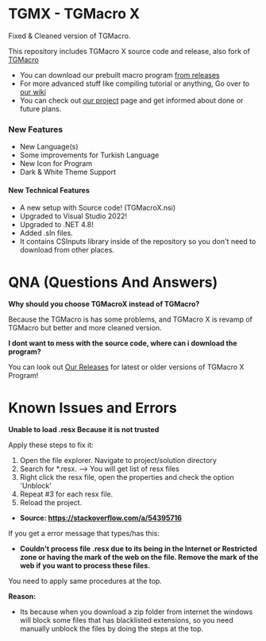 # TGMX - TGMacro X
Fixed & Cleaned version of TGMacro.

This repository includes TGMacro X source code and release, also fork of [TGMacro](https://github.com/trksyln/TGMacro)

* You can download our prebuilt macro program [from releases](https://github.com/WH0LEWHALE/TGMacro-X/releases)
* For more advanced stuff like compiling tutorial or anything, Go over to [our wiki](https://github.com/WH0LEWHALE/TGMacro-X/wiki)
* You can check out [our project](https://github.com/users/WH0LEWHALE/projects/5) page and get informed about done or future plans.

### New Features 
* New Language(s)
* Some improvements for Turkish Language
* New Icon for Program
* Dark & White Theme Support

#### New Technical Features

* A new setup with Source code! (TGMacroX.nsi)
* Upgraded to Visual Studio 2022!
* Upgraded to .NET 4.8!
* Added .sln files.
* It contains CSInputs library inside of the repository so you don't need to download from other places.

# QNA (Questions And Answers)

 **Why should you choose TGMacroX instead of TGMacro?** 
          
Because the TGMacro is has some problems, and TGMacro X is revamp of TGMacro but better and more cleaned version.

 **I dont want to mess with the source code, where can i download the program?**

You can look out [Our Releases](https://github.com/WH0LEWHALE/TGMacro-X/releases) for latest or older versions of TGMacro X Program!

# Known Issues and Errors

**Unable to load .resx Because it is not trusted**

Apply these steps to fix it:

1. Open the file explorer. Navigate to project/solution directory
2. Search for *.resx. --> You will get list of resx files
3. Right click the resx file, open the properties and check the option 'Unblock'
4. Repeat #3 for each resx file.
5. Reload the project.
- **Source: https://stackoverflow.com/a/54395716**

If you get a error message that types/has this:
* **Couldn't process file .resx due to its being in the Internet or Restricted zone or having the mark of the web on the file. Remove the mark of the web if you want to process these files.**

You need to apply same procedures at the top.

**Reason:**
* Its because when you download a zip folder from internet the windows will block some files that has blacklisted extensions, so you need manually unblock the files by doing the steps at the top.
